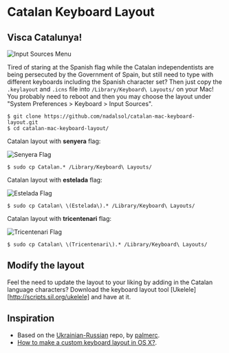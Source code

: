 # Catalan Keyboard Layout

## Visca Catalunya!

![Input Sources Menu](catalan-mac-keyboard-layout/input-sources-menu.png)

Tired of staring at the Spanish flag while the Catalan independentists are being persecuted by the Government of Spain, but still need to type with different keyboards including the Spanish character set? Then just copy the `.keylayout` and `.icns` file into `/Library/Keyboard\ Layouts/` on your Mac! You probably need to reboot and then you may choose the layout under "System Preferences > Keyboard > Input Sources".

```
$ git clone https://github.com/nadalsol/catalan-mac-keyboard-layout.git
$ cd catalan-mac-keyboard-layout/
```

Catalan layout with **senyera** flag:

![Senyera Flag](catalan-mac-keyboard-layout/flag-senyera.png)

```
$ sudo cp Catalan.* /Library/Keyboard\ Layouts/
```

Catalan layout with **estelada** flag:

![Estelada Flag](catalan-mac-keyboard-layout/flag-estelada.png)

```
$ sudo cp Catalan\ \(Estelada\).* /Library/Keyboard\ Layouts/
```

Catalan layout with **tricentenari** flag:

![Tricentenari Flag](catalan-mac-keyboard-layout/flag-tricentenari.png)

```
$ sudo cp Catalan\ \(Tricentenari\).* /Library/Keyboard\ Layouts/
```

## Modify the layout

Feel the need to update the layout to your liking by adding in the Catalan language characters? Download the keyboard layout tool [Ukelele][http://scripts.sil.org/ukelele] and have at it.

## Inspiration

* Based on the [Ukrainian-Russian](https://github.com/palmerc/Ukrainian-Russian) repo, by [palmerc](https://github.com/palmerc).
* [How to make a custom keyboard layout in OS X?](https://superuser.com/questions/665494/how-to-make-a-custom-keyboard-layout-in-os-x).
